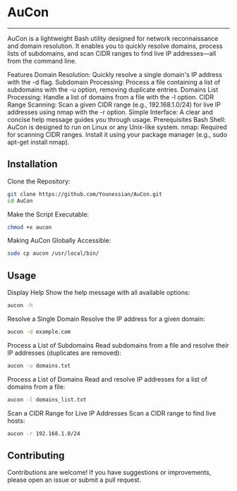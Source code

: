 # AuCon
___
AuCon is a lightweight Bash utility designed for network reconnaissance and domain resolution. It enables you to quickly resolve domains, process lists of subdomains, and scan CIDR ranges to find live IP addresses—all from the command line.

Features
Domain Resolution: Quickly resolve a single domain's IP address with the -d flag.
Subdomain Processing: Process a file containing a list of subdomains with the -u option, removing duplicate entries.
Domains List Processing: Handle a list of domains from a file with the -l option.
CIDR Range Scanning: Scan a given CIDR range (e.g., 192.168.1.0/24) for live IP addresses using nmap with the -r option.
Simple Interface: A clear and concise help message guides you through usage.
Prerequisites
Bash Shell: AuCon is designed to run on Linux or any Unix-like system.
nmap: Required for scanning CIDR ranges. Install it using your package manager (e.g., sudo apt-get install nmap).
## Installation
Clone the Repository:
```sh
git clone https://github.com/Younessian/AuCon.git
cd AuCon
```
Make the Script Executable:
```sh
chmod +x aucon
```
Making AuCon Globally Accessible:
```sh
sudo cp aucon /usr/local/bin/
```
## Usage
Display Help
Show the help message with all available options:

```sh
aucon -h
```
Resolve a Single Domain
Resolve the IP address for a given domain:

```sh
aucon -d example.com
```
Process a List of Subdomains
Read subdomains from a file and resolve their IP addresses (duplicates are removed):

```sh
aucon -u domains.txt
```
Process a List of Domains
Read and resolve IP addresses for a list of domains from a file:

```sh
aucon -l domains_list.txt
```
Scan a CIDR Range for Live IP Addresses
Scan a CIDR range to find live hosts:

```sh
aucon -r 192.168.1.0/24
```
## Contributing
Contributions are welcome! If you have suggestions or improvements, please open an issue or submit a pull request.
